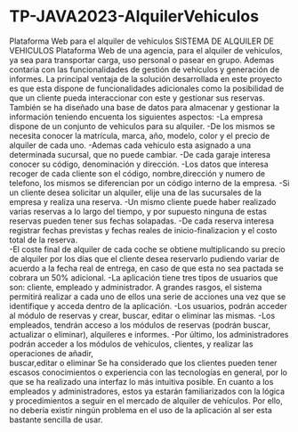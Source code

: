 # TP-JAVA2023-AlquilerVehiculos
Plataforma Web para el alquiler de vehiculos
SISTEMA DE ALQUILER DE VEHICULOS
Plataforma Web de una agencia, para el alquiler de vehiculos, ya sea para transportar carga, uso personal o pasear en grupo.
Ademas contaria con las funcionalidades de gestión de vehículos y generación de informes.
La principal ventaja de la solución desarrollada en este proyecto es que esta dispone de funcionalidades adicionales como
la posibilidad de que un cliente pueda interaccionar con este y gestionar sus reservas.
También se ha diseñado una base de datos para almacenar y gestionar la información teniendo encuenta los siguientes aspectos:
-La empresa dispone de un conjunto de vehiculos para su alquiler.
-De los mismos se necesita conocer la matrícula, marca, año, modelo, color y el precio de alquiler de cada uno. 
-Ademas cada vehiculo esta asignado a una determinada sucursal, que no puede cambiar. 
-De cada garaje interesa conocer su código, denominación y dirección.
-Los datos que interesa recoger de cada cliente son el código, nombre,dirección y numero de telefono, los mismos se diferencian 
por un código interno de la empresa.
-Si un cliente desea solicitar un alquiler, elije una de las sucursales de la empresa y realiza una reserva. 
-Un mismo cliente puede haber realizado varias reservas a lo largo del tiempo, y por supuesto ninguna de estas reservas pueden 
tener sus fechas solapadas. 
-De cada reserva interesa registrar fechas previstas y fechas reales de inicio-finalizacion y el costo total de la reserva.  
-El coste final de alquiler de cada coche se obtiene multiplicando su precio de alquiler por los días que el cliente desea 
reservarlo pudiendo variar de acuerdo a la fecha real de entrega, en caso de que esta no sea pactada se cobrara un 50% adicional.
-La aplicación tiene tres tipos de usuarios que son: cliente, empleado y administrador. A grandes rasgos, el sistema 
permitirá realizar a cada uno de ellos una serie de acciones una vez que se identifique y acceda dentro de la aplicación.
-Los usuarios, podrán acceder al módulo de reservas y crear, buscar, editar o eliminar las mismas. 
-Los empleados, tendrán acceso a los módulos de reservas (podrán buscar, actualizar o eliminar), alquileres e informes.
-Por último, los administradores podrán acceder a los módulos de vehículos, clientes, y realizar las operaciones de añadir,  
buscar,editar o eliminar
Se ha considerado que los clientes pueden tener escasos conocimientos o experiencia con las tecnologías en general, por lo
 que se ha realizado una interfaz lo más intuitiva posible.
En cuanto a los empleados y administradores, estos ya estarán familiarizados con la lógica y procedimientos a seguir en el 
mercado de alquiler de vehículos. 
Por ello, no debería existir ningún problema en el uso de la aplicación al ser esta bastante sencilla de usar.
